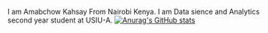 I am Amabchow Kahsay From Nairobi Kenya. I am Data sience and Analytics second year student at USIU-A.
[![Anurag's GitHub stats](https://github-readme-stats.vercel.app/api?username=anuraghazra)](https://github.com/anuraghazra/github-readme-stats)
